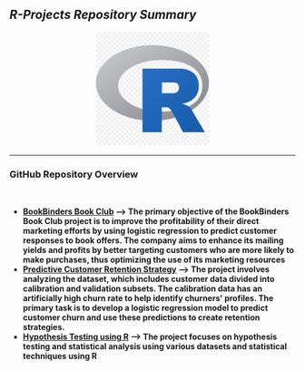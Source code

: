 <h2 align= "Left"><em>R-Projects Repository Summary</em></h2>

<div align="center">
  <img height="200" src="https://github.com/shreyjain99/R-Projects/blob/main/src%20files/kisspng-scalable-vector-graphics-cran-statgraphics-rnn-vitor-c-5bfbd66c032b81.781736061543231084013.jpg"/>
</div>

<hr width="100%" size="2">

<h3 align= "left"> <b> GitHub Repository Overview </b> </h3>

<br>

<body>
    <ul>
        <li><strong><ins>BookBinders Book Club</ins>  --> The primary objective of the BookBinders Book Club project is to improve the profitability of their direct marketing efforts by using logistic regression to predict customer responses to book offers. The company aims to enhance its mailing yields and profits by better targeting customers who are more likely to make purchases, thus optimizing the use of its marketing resources</li>
          
  <li><strong><ins>Predictive Customer Retention Strategy</ins> --> The project involves analyzing the dataset, which includes customer data divided into calibration and validation subsets. The calibration data has an artificially high churn rate to help identify churners' profiles. The primary task is to develop a logistic regression model to predict customer churn and use these predictions to create retention strategies.</li>
        
  <li><strong><ins>Hypothesis Testing using R</ins> -->  The project focuses on hypothesis testing and statistical analysis using various datasets and statistical techniques using R</li>
    
          
  </ul>
</body>

<br>
